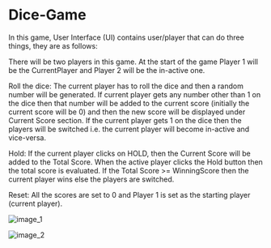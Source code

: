 # Dice-Game
In this game, User Interface (UI) contains user/player that can do three things, they are as follows:

There will be two players in this game. At the start of the game Player 1 will be the CurrentPlayer and Player 2 will be the in-active one.

Roll the dice: The current player has to roll the dice and then a random number will be generated. If current player gets any number other than 1 on the dice then that number will be added to the current score (initially the current score will be 0) and then the new score will be displayed under Current Score section. If the current player gets 1 on the dice then the players will be switched i.e. the current player will become in-active and vice-versa.

Hold: If the current player clicks on HOLD, then the Current Score will be added to the Total Score. When the active player clicks the Hold button then the total score is evaluated. If the Total Score >= WinningScore then the current player wins else the players are switched.

Reset: All the scores are set to 0 and Player 1 is set as the starting player (current player).


![image_1](https://user-images.githubusercontent.com/51586639/126911589-ef60ab3f-856d-46d1-ba3e-77fb2e556a56.png)


![image_2](https://user-images.githubusercontent.com/51586639/126911707-f7222850-c531-4a36-90a6-2a61c559d6cf.png)
